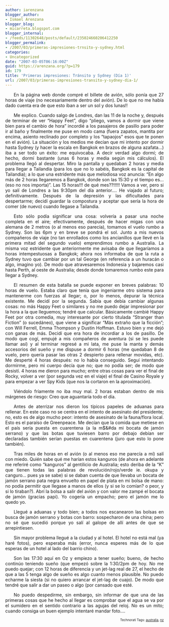 ```yaml
---
author: iarenzana
blogger_author:
- Ismael Arenzana
blogger_blog:
- micarreta.blogspot.com
blogger_internal:
- /feeds/11302648/posts/default/235024660206412250
blogger_permalink:
- /2007/03/primeras-impresiones-trnsito-y-sydney.html
categories:
- Uncategorized
date: "2007-03-05T06:16:00Z"
guid: https://arenzana.org/?p=179
id: 179
title: 'Primeras impresiones: Tránsito y Sydney (Día 1)'
url: /2007/03/primeras-impresiones-transito-y-sydney-dia-1/
---
```

<p style="text-align:justify;text-indent:20pt;">
  En la página web donde compré el billete de avión, sólo ponía que 27 horas de viaje (no necesariamente dentro del avión). De lo que no me había dado cuenta era de que esto iban a ser un sol y dos lunas!!
</p>

<p style="text-align:justify;text-indent:20pt;">
  Me explico. Cuando salgo de Londres, dan las 11 de la noche y, después de terminar de ver &#8220;Happy Feet&#8221;, digo &#8220;pliego, vamos a dormir que viene bien para el cambio de hora&#8221; incordié a los pasajeros de pasillo para poder ir al baño y finalmente me puse en modo cama (fuera zapatos, mantita por encima, asiento reclinado por completo y los &#8220;tapaojos&#8221; esos que te ponen en el avión). La situación y los medios me decían que mi intento por dormir hasta Sydney (y hacer la escala en Bangkok en brazos de alguna azafata&#8230;) iba a ser todo un éxito: me equivocaba. A decir verdad algo dormí; de hecho, dormí bastante (unas 6 horas y media según mis cálculos). El problema llegó al despertar. Miro la pantalla y quedaban 2 horas y media para llegar a Tailandia (para los que no lo sabéis, Bangkok es la capital de Tailandia); a lo que una estridente más que melodiosa voz anuncia: &#8220;En algo más de 2 horas llegaremos a Bangkok, donde son las 15:30 y el tiempo es&#8230; (eso no nos importa)&#8221;. Las 15 horas!!! de qué mes??!!!!! Vamos a ver, pero si yo salí de Londres a las 9:30pm del día anterior&#8230;. He viajado al futuro; definitivamente. Después de la depresión y las dificultades para despertarme; decidí guardar la compostura y aceptar que sería la hora de comer (de nuevo) cuando llegase a Tailandia.
</p>

<p style="text-align:justify;text-indent:20pt;">
  Esto sólo podía significar una cosa: volvería a pasar una noche completa en el aire; efectivamente, después de hacer migas con una alemana de 2 metros (o al menos eso parecía), tomamos el vuelo rumbo a Sydney. Son las 6pm y en breve se pondrá el sol. Junto a mis nuevos compañeros de viaje (no tan enrollados como los ancianillos que llevé en la primera mitad del segundo vuelo) emprendimos rumbo a Australia. La misma voz estridente que anteriormente me avisaba de que llegaríamos a horas intempestuosas a Bangkok; ahora nos informaba de que la ruta a Sydney tuvo que cambiar por un tal George (en referencia a un huracán o algo, imagino yo). De modo que atravesaremos Indonesia y bajaremos casi hasta Perth, al oeste de Australia; desde donde tomaremos rumbo este para llegar a Sydney.
</p>

<p style="text-align:justify;text-indent:20pt;">
  El resumen de esta batalla se puede exponer en breves palabras: 10 horas de vuelo. Estaba claro que tenía que ingeniarme otro sistema para mantenerme con fuerzas al llegar; o, por lo menos, depurar la técnica existente. Me decidí por la segunda. Sabía que debía cambiar algunas cosas: no más Happy Feet o similares y no me puedo dejar impresionar por la hora a la que lleguemos; tendré que calcular. Básicamente cambié Happy Feet por otra comedia, muy interesante por cierto titulada &#8220;Stranger than Fiction&#8221; (o sucedáneo), que viene a significar &#8220;Más extraño que la ficción&#8221;; con Will Ferrell, Emma Thompson y Dustin Hoffman. Estuvo bien y me dejó con ganas de más. Decidí que era hora de incordiar a los de pasillo. De modo que cogí, empujé a mis compañeros de aventura (si se les puede llamar así) y al terminar regresé a mi lata, me puse la manta y demás accesorios del sueño y me dispuse a dormir 6 horas (me quedaban 8 de vuelo, pero quería pasar las otras 2 despierto para rellenar movidas, etc). Me desperté 4 horas después: no lo había conseguido. Seguí intentando dormirme, pero mi cuerpo decía que no; que no podía ser; de modo que desistí. 4 horas me dieron para mucho; entre otras cosas para ver el final de Rocky, volver a ver (por segunda vez en el viaje) el final de Casino Royale y para empezar a ver Spy Kids (que nos la cortaron en la aproximación).
</p>

<p style="text-align:justify;text-indent:20pt;">
  Viéndolo fríamente no iba muy mal. 2 horas estaban dentro de mis márgenes de riesgo: Creo que aguantaría todo el día.
</p>

<p style="text-align:justify;text-indent:20pt;">
  Antes de aterrizar nos dieron los típicos papeles de aduanas para rellenar. En este caso no se centra en el intento de asesinato del presidente; no, esto es de algo mucho peor: intento de asesinato de la fauna/flora local. Esto es el paraíso de Greenpeace. Me decían que la comida que metiese en el país sería puesta en cuarentena (a la m$&#da mi bocata de jamón serrano) y que las botas que tuviesen barro por debajo debían ser declaradas también serían puestas en cuarentena (juro que esto lo pone también).
</p>

<p style="text-align:justify;text-indent:20pt;">
  Tras miles de horas en el avión (o al menos eso me parecía a mí) salí con miedo. Quién sabe qué me harían estos kanguros (de ahora en adelante me referiré como &#8220;kanguros&#8221; al gentilicio de Australia; esto deriba de la &#8220;K&#8221; que tienen todas las palabras de revolución/rojo/verde ie. okupa y canguro&#8230; pues ya se sabe) si se daban cuenta de que llevaba un bocata de jamón serrano pata negra envuelto en papel de plata en mi bolsa de mano: no podía permitir que llegase a manos de ellos (y si se lo comían? o peor, y si lo tiraban?). Abrí la bolsa a salir del avión y con valor me zampé el bocata de jamón (gracias papi). Yo cogería un empacho; pero el jamón me lo quedo yo.
</p>

<p style="text-align:justify;text-indent:20pt;">
  Llegué a aduanas y todo bien; a todos nos escanearon las bolsas en busca de jamón serrano y botas con barro: sospecharon de una china; pero no sé que sucedió porque yo salí al galope de allí antes de que se arrepintiesen.
</p>

<p style="text-align:justify;text-indent:20pt;">
  Sin mayor problema llegué a la ciudad y al hotel. El hotel no está mal (ya haré fotos), pero esperaba más (error, nunca esperes más de lo que esperas de un hotel al lado del barrio chino).
</p>

<p style="text-align:justify;text-indent:20pt;">
  Son las 17:30 aquí en Oz y empiezo a tener sueño; bueno, de hecho continúo teniendo sueño (que empezó sobre la 1:30/2pm de hoy. No me puedo quejar; con 12 horas de diferencia y un jet-lag real de 27, el hecho de que a las 5 tenga algo de sueño es algo cuanto menos plausible. No puedo echarme la siesta (si no quiero arrancar el jet-lag de cuajo). De modo que tendré que salir a dar un paseo o algo (por cansado que esté.
</p>

<p style="text-align:justify;text-indent:20pt;">
  No puedo despedirme, sin embargo, sin informar de que una de las primeras cosas que he hecho al llegar es comprobar que el agua se va por el sumidero en el sentido contrario a las agujas del reloj. No es un mito; cuando consiga un buen ejemplo intentaré mandar foto&#8230;.
</p>

<!-- technorati tags start -->

<p style="text-align:right;font-size:10px;">
  Technorati Tags: <a href="http://www.technorati.com/tag/australia" rel="tag">australia</a>, <a href="http://www.technorati.com/tag/nz" rel="tag">nz</a>
</p>

<!-- technorati tags end -->